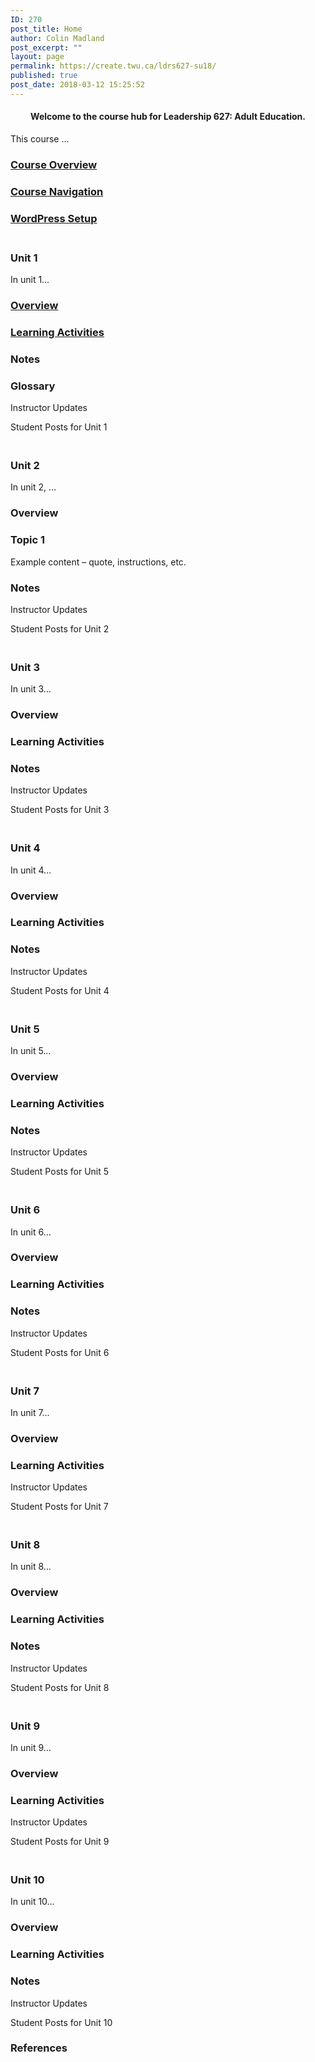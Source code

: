 ```yaml
---
ID: 270
post_title: Home
author: Colin Madland
post_excerpt: ""
layout: page
permalink: https://create.twu.ca/ldrs627-su18/
published: true
post_date: 2018-03-12 15:25:52
---
```

<!--themify_builder_static-->

<h4 style="text-align: center;">Welcome to the course hub for Leadership 627: Adult Education.</h4>

This course &#8230;

<a href="https://create.twu.ca/ldrs627-su18/course-overview/" >

</a>

<h3> <a href="https://create.twu.ca/ldrs627-su18/course-overview/" > Course Overview </a> </h3>

<a href="https://create.twu.ca/ldrs627-su18/navigating-this-course/" >

</a>

<h3> <a href="https://create.twu.ca/ldrs627-su18/navigating-this-course/" > Course Navigation </a> </h3>

<a href="https://create.twu.ca/ldrs627-su18/wordpress-setup/" >

</a>

<h3> <a href="https://create.twu.ca/ldrs627-su18/wordpress-setup/" > WordPress Setup </a> </h3>

<h3><br/>Unit 1</h3>

In unit 1&#8230;

<a href="https://create.twu.ca/ldrs627-su18/unit-1/" >

</a>

<h3> <a href="https://create.twu.ca/ldrs627-su18/unit-1/" > Overview </a> </h3>

<a href="https://create.twu.ca/ldrs627-su18/unit-1-learning-activities/" >

</a>

<h3> <a href="https://create.twu.ca/ldrs627-su18/unit-1-learning-activities/" > Learning Activities </a> </h3>

<h3> Notes </h3>

<h3> Glossary </h3>

Instructor Updates

Student Posts for Unit 1

<h3><br/>Unit 2</h3>

In unit 2, &#8230;

<h3> Overview </h3>

<h3> Topic 1 </h3>

Example content &#8211; quote, instructions, etc.</p>

<h3> Notes </h3>

Instructor Updates

Student Posts for Unit 2

<h3><br/>Unit 3</h3>

In unit 3&#8230;

<h3> Overview </h3>

<h3> Learning Activities </h3>

<h3> Notes </h3>

Instructor Updates

Student Posts for Unit 3

<h3><br/>Unit 4</h3>

In unit 4&#8230;

<h3> Overview </h3>

<h3> Learning Activities </h3>

<h3> Notes </h3>

Instructor Updates

Student Posts for Unit 4

<h3><br/>Unit 5</h3>

In unit 5&#8230;

<h3> Overview </h3>

<h3> Learning Activities </h3>

<h3> Notes </h3>

Instructor Updates

Student Posts for Unit 5

<h3><br/>Unit 6</h3>

In unit 6&#8230;

<h3> Overview </h3>

<h3> Learning Activities </h3>

<h3> Notes </h3>

Instructor Updates

Student Posts for Unit 6

<h3><br/>Unit 7</h3>

In unit 7&#8230;

<h3> Overview </h3>

<h3> Learning Activities </h3>

Instructor Updates

Student Posts for Unit 7

<h3><br/>Unit 8</h3>

In unit 8&#8230;

<h3> Overview </h3>

<h3> Learning Activities </h3>

<h3> Notes </h3>

Instructor Updates

Student Posts for Unit 8

<h3><br/>Unit 9</h3>

In unit 9&#8230;

<h3> Overview </h3>

<h3> Learning Activities </h3>

Instructor Updates

Student Posts for Unit 9

<h3><br/>Unit 10</h3>

In unit 10&#8230;

<h3> Overview </h3>

<h3> Learning Activities </h3>

<h3> Notes </h3>

Instructor Updates

Student Posts for Unit 10

<h3>References</h3>

 

<!--/themify_builder_static-->